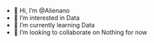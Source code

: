 - 👋 Hi, I’m @Alienano
- 👀 I’m interested in Data 
- 🌱 I’m currently learning Data
- 💞️ I’m looking to collaborate on Nothing for now
  

<!---
Alienano/Alienano is a ✨ special ✨ repository because its `README.md` (this file) appears on your GitHub profile.
You can click the Preview link to take a look at your changes.
--->
